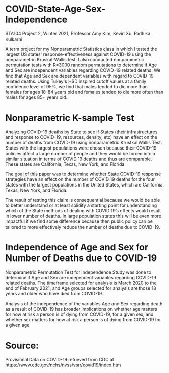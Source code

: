 # COVID-State-Age-Sex-Independence
STA104 Project 2,
Winter 2021,
Professor Amy Kim, Kevin Xu, Radhika Kulkarni

A term project for my Nonparametric Statistics class in which I tested the largest US states' response-effectiveness against COVID-19 using the nonparametric Kruskal-Wallis test.
I also conducted nonparametric permutation tests with R=3000 random permutations to determine if Age and Sex are independent variables regarding COVID-19 related deaths. We find that Age and Sex are dependent variables with regard to COVID-19 related deaths. Using Tukey's HSD inspired cutoff values at a family confidence level of 95%, we find that males tended to die more than females for ages 18-84 years old and females tended to die more often than males for ages 85+ years old.

# Nonparametric K-sample Test
Analyzing COVID-19 deaths by State to see if States (their infrastructures and response to COVID-19, resources, density, etc) have an effect on the number of deaths from COVID-19 using nonparametric Krustkal Wallis Test. States with the largest populations were chosen because their COVID-19 policies affect a large number of people and they would be forced into a similar situation in terms of COVID 19 deaths and thus are comparable. These states are California, Texas, New York, and Florida.

The goal of this paper was to determine whether State COVID-19 response strategies have an effect on the number of COVID 19 deaths for the four states with the largest populations in the United States, which are California, Texas, New York, and Florida.

The result of testing this claim is consequential because we would be able to better understand or at least solidify a starting point for understanding which of the State methods of dealing with COVID 19’s effects would result in lower number of deaths. In large population states this will be even more impactful if we find some difference because then public policy can be tailored to more effectively reduce the number of deaths due to COVID-19.

# Independence of Age and Sex for Number of Deaths due to COVID-19
Nonparametric Permutation Test for Independence
Study was done to determine if Age and Sex are independent variables regarding COVID-19 related deaths. The timeframe selected for analysis is March 2020 to the end of February 2021, and Age groups selected for analysis are those 18 years and older who have died from COVID-19.

Analysis of the independence of the variables Age and Sex regarding death as a result of COVID-19 has broader implications on whether age matters for how at risk a person is of dying from COVID-19, for a given sex, and whether sex matters for how at risk a person is of dying from COVID-19 for a given age

# Source:
Provisional Data on COVID-19 retrieved from CDC at https://www.cdc.gov/nchs/nvss/vsrr/covid19/index.htm
